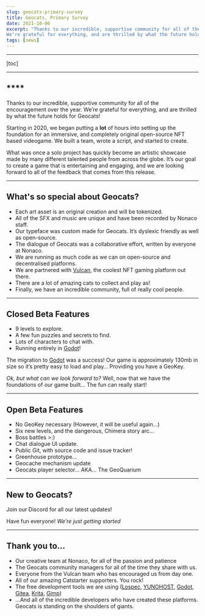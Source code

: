 ```yaml
---
slug: geocats-primary-survey
title: Geocats, Primary Survey
date: 2021-10-06
excerpt: "Thanks to our incredible, supportive community for all of the encouragement over the year.
We’re grateful for everything, and are thrilled by what the future holds for Geocats!"
tags: [news]
---
```



---

[toc]

---

## ****

Thanks to our incredible, supportive community for all of the encouragement over the year.
We’re grateful for everything, and are thrilled by what the future holds for Geocats!

Starting in 2020, we began putting a **lot** of hours into setting up the foundation for an immersive, and completely original open-source NFT based videogame.
We built a team, wrote a script, and started to create.

What was once a solo project has quickly become an artistic showcase made by many different talented people from across the globe.
It’s our goal to create a game that is entertaining and engaging, and we are looking forward to all of the feedback that comes from this release.

---

## What's so special about Geocats?

- Each art asset is an original creation and will be tokenized.
- All of the SFX and music are unique and have been recorded by Nonaco staff.
- Our typeface was custom made for Geocats. It’s dyslexic friendly as well as open-source.
- The dialogue of Geocats was a collaborative effort, written by everyone at Nonaco.
- We are running as much code as we can on open-source and decentralised platforms.
- We are partnered with [Vulcan](https://market.vulcanforged.com/), the coolest NFT gaming platform out there.
- There are a lot of amazing cats to collect and play as!
- Finally, we have an incredible community, full of really cool people.

---

## Closed Beta Features

- 9 levels to explore.
- A few fun puzzles and secrets to find.
- Lots of characters to chat with.
- Running entirely in [Godot](https://godotengine.org/)!

The migration to [Godot](https://godotengine.org/) was a success! Our game is approximately 130mb in size so it’s pretty easy to load and play… Providing you have a GeoKey.

*Ok, but what can we look forward to?*
Well, now that we have the foundations of our game built… The fun can really start!

------

## Open Beta Features

- No GeoKey necessary (However, it will be useful again…)
- Six new levels, and the dangerous, Chimera story arc…
- Boss battles >:)
- Chat dialogue UI update.
- Public Git, with source code and issue tracker!
- Greenhouse prototype…
- Geocache mechanism update
- Geocats player selector… AKA… The GeoQuarium

---

## New to Geocats?

Join our Discord for all our latest updates!

Have fun everyone!
*We’re just getting started*

---

## Thank you to…

- Our creative team at Nonaco, for all of the passion and patience
- The Geocats community managers for all of the time they share with us.
- Everyone from the Vulcan team who has encouraged us from day one.
- All of our amazing Catstarter supporters. You rock!
- The free development tools we are using ([Lospec](https://lospec.com/), [YUNOHOST](https://yunohost.org/#/), [Godot](https://godotengine.org/), [Gitea](https://git.disroot.org/Nonaco), [Krita](https://krita.org/en/), [Gimp](https://www.gimp.org/))
- …And all of the incredible developers who have created these platforms. Geocats is standing on the shoulders of giants.